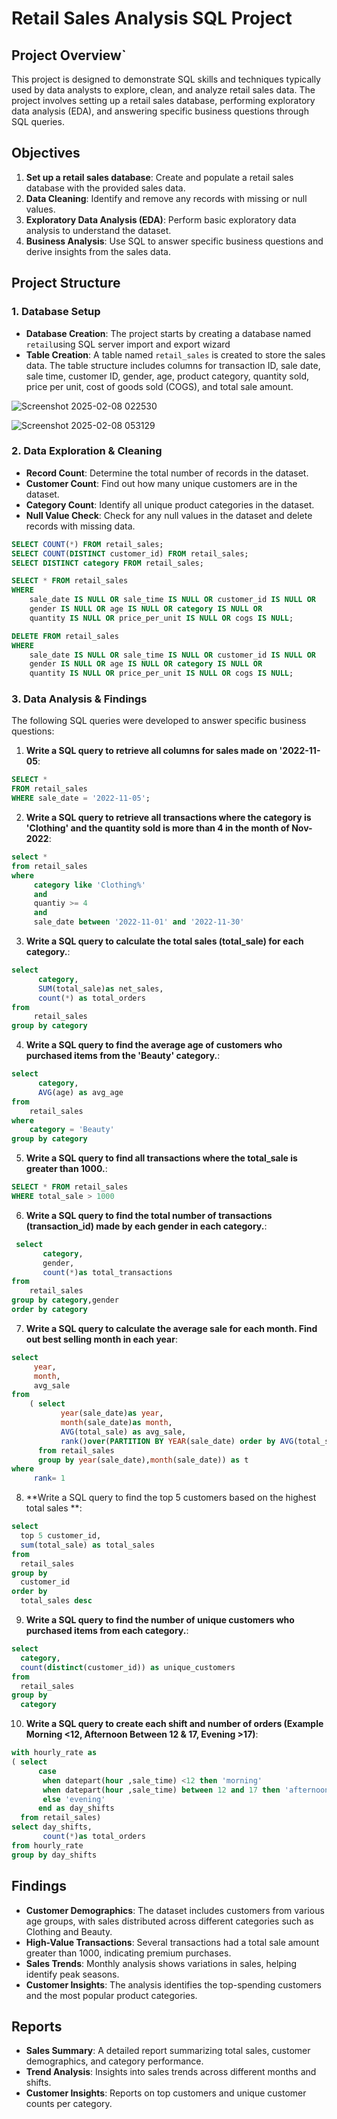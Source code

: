 
# Retail Sales Analysis SQL Project

## Project Overview`

This project is designed to demonstrate SQL skills and techniques typically used by data analysts to explore, clean, and analyze retail sales data. The project involves setting up a retail sales database, performing exploratory data analysis (EDA), and answering specific business questions through SQL queries.

## Objectives

1. **Set up a retail sales database**: Create and populate a retail sales database with the provided sales data.
2. **Data Cleaning**: Identify and remove any records with missing or null values.
3. **Exploratory Data Analysis (EDA)**: Perform basic exploratory data analysis to understand the dataset.
4. **Business Analysis**: Use SQL to answer specific business questions and derive insights from the sales data.

## Project Structure

### 1. Database Setup

- **Database Creation**: The project starts by creating a database named `retail`using SQL server import and export wizard 
- **Table Creation**: A table named `retail_sales` is created to store the sales data. The table structure includes columns for transaction ID, sale date, sale time, customer ID, gender, age, product category, quantity sold, price per unit, cost of goods sold (COGS), and total sale amount.

![Screenshot 2025-02-08 022530](https://github.com/user-attachments/assets/9a285292-ce7a-43a5-82aa-5553f54693fe)


![Screenshot 2025-02-08 053129](https://github.com/user-attachments/assets/d359dfbc-7422-4917-b3d4-cf02c7e3eeb2)


### 2. Data Exploration & Cleaning

- **Record Count**: Determine the total number of records in the dataset.
- **Customer Count**: Find out how many unique customers are in the dataset.
- **Category Count**: Identify all unique product categories in the dataset.
- **Null Value Check**: Check for any null values in the dataset and delete records with missing data.

```sql
SELECT COUNT(*) FROM retail_sales;
SELECT COUNT(DISTINCT customer_id) FROM retail_sales;
SELECT DISTINCT category FROM retail_sales;

SELECT * FROM retail_sales
WHERE 
    sale_date IS NULL OR sale_time IS NULL OR customer_id IS NULL OR 
    gender IS NULL OR age IS NULL OR category IS NULL OR 
    quantity IS NULL OR price_per_unit IS NULL OR cogs IS NULL;

DELETE FROM retail_sales
WHERE 
    sale_date IS NULL OR sale_time IS NULL OR customer_id IS NULL OR 
    gender IS NULL OR age IS NULL OR category IS NULL OR 
    quantity IS NULL OR price_per_unit IS NULL OR cogs IS NULL;
```

### 3. Data Analysis & Findings

The following SQL queries were developed to answer specific business questions:

1. **Write a SQL query to retrieve all columns for sales made on '2022-11-05**:
```sql
SELECT *
FROM retail_sales
WHERE sale_date = '2022-11-05';
```

2. **Write a SQL query to retrieve all transactions where the category is 'Clothing' and the quantity sold is more than 4 in the month of Nov-2022**:
```sql
select *
from retail_sales
where 
     category like 'Clothing%'
	 and
	 quantiy >= 4
	 and
	 sale_date between '2022-11-01' and '2022-11-30'
```

3. **Write a SQL query to calculate the total sales (total_sale) for each category.**:
```sql
select 
      category,
      SUM(total_sale)as net_sales,
	  count(*) as total_orders
from 
     retail_sales
group by category
```

4. **Write a SQL query to find the average age of customers who purchased items from the 'Beauty' category.**:
```sql
select 
      category,
	  AVG(age) as avg_age
from 
    retail_sales
where 
    category = 'Beauty'
group by category
```

5. **Write a SQL query to find all transactions where the total_sale is greater than 1000.**:
```sql
SELECT * FROM retail_sales
WHERE total_sale > 1000
```

6. **Write a SQL query to find the total number of transactions (transaction_id) made by each gender in each category.**:
```sql
 select 
	   category,
	   gender,
	   count(*)as total_transactions
from 
    retail_sales
group by category,gender
order by category
```

7. **Write a SQL query to calculate the average sale for each month. Find out best selling month in each year**:
```sql
select 
     year,
	 month,
	 avg_sale
from 
    ( select 
	       year(sale_date)as year,
		   month(sale_date)as month,
		   AVG(total_sale) as avg_sale,
		   rank()over(PARTITION BY YEAR(sale_date) order by AVG(total_sale) DESC) AS rank 
	  from retail_sales
	  group by year(sale_date),month(sale_date)) as t
where
     rank= 1
```

8. **Write a SQL query to find the top 5 customers based on the highest total sales **:
```sql
select 
  top 5 customer_id, 
  sum(total_sale) as total_sales 
from 
  retail_sales 
group by 
  customer_id 
order by 
  total_sales desc
```

9. **Write a SQL query to find the number of unique customers who purchased items from each category.**:
```sql
select 
  category, 
  count(distinct(customer_id)) as unique_customers 
from 
  retail_sales 
group by 
  category
```

10. **Write a SQL query to create each shift and number of orders (Example Morning <12, Afternoon Between 12 & 17, Evening >17)**:
```sql
with hourly_rate as   
( select 
      case  
       when datepart(hour ,sale_time) <12 then 'morning'
       when datepart(hour ,sale_time) between 12 and 17 then 'afternoon'
	   else 'evening'
      end as day_shifts
  from retail_sales)
select day_shifts,
       count(*)as total_orders
from hourly_rate
group by day_shifts
```

## Findings

- **Customer Demographics**: The dataset includes customers from various age groups, with sales distributed across different categories such as Clothing and Beauty.
- **High-Value Transactions**: Several transactions had a total sale amount greater than 1000, indicating premium purchases.
- **Sales Trends**: Monthly analysis shows variations in sales, helping identify peak seasons.
- **Customer Insights**: The analysis identifies the top-spending customers and the most popular product categories.

## Reports

- **Sales Summary**: A detailed report summarizing total sales, customer demographics, and category performance.
- **Trend Analysis**: Insights into sales trends across different months and shifts.
- **Customer Insights**: Reports on top customers and unique customer counts per category.




